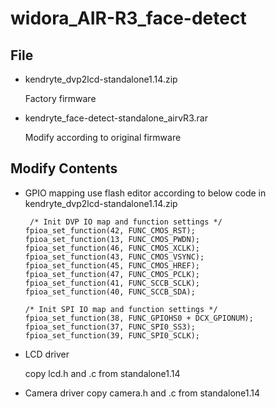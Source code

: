 # widora_AIR-R3_face-detect
## File
+ kendryte_dvp2lcd-standalone1.14.zip 

  Factory firmware
  
+ kendryte_face-detect-standalone_airvR3.rar

  Modify according to original firmware
  
## Modify Contents
+ GPIO mapping
  use flash editor according to below code in kendryte_dvp2lcd-standalone1.14.zip 
  
  ~~~
   /* Init DVP IO map and function settings */
  fpioa_set_function(42, FUNC_CMOS_RST);
  fpioa_set_function(13, FUNC_CMOS_PWDN);
  fpioa_set_function(46, FUNC_CMOS_XCLK);
  fpioa_set_function(43, FUNC_CMOS_VSYNC);
  fpioa_set_function(45, FUNC_CMOS_HREF);
  fpioa_set_function(47, FUNC_CMOS_PCLK);
  fpioa_set_function(41, FUNC_SCCB_SCLK);
  fpioa_set_function(40, FUNC_SCCB_SDA);

  /* Init SPI IO map and function settings */
  fpioa_set_function(38, FUNC_GPIOHS0 + DCX_GPIONUM);
  fpioa_set_function(37, FUNC_SPI0_SS3);
  fpioa_set_function(39, FUNC_SPI0_SCLK);
  ~~~
+ LCD driver

  copy lcd.h and .c from standalone1.14
  
+ Camera driver
  copy camera.h and .c from standalone1.14
